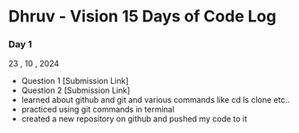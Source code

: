 # Dhruv - Vision 15 Days of Code Log

### Day 1

23 , 10 , 2024

- Question 1
  [Submission Link]
- Question 2
  [Submission Link]
- learned about github and git and various commands like cd ls clone etc..
- practiced using git commands in terminal
- created a new repository on github and pushed my code to it
